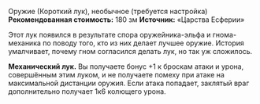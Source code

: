 Оружие (Короткий лук), необычное (требуется настройка)
**Рекомендованная стоимость:** 180 зм
**Источник:** «Царства Есферии»

Этот лук появился в результате спора оружейника-эльфа и гнома-механика по поводу того, кто из них делает лучшее оружие. История умалчивает, почему гном согласился делать лук, но так уж сложилось.

**Механический лук.** Вы получаете бонус +1 к броскам атаки и урона, совершённым этим луком, и не получаете помеху при атаке на максимальной дистанции оружия. Если атака попадает, заклятый враг дополнительно получает 1к6 колющего урона.